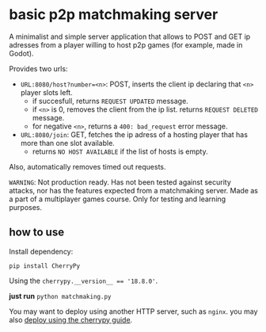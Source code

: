 # basic p2p matchmaking server

A minimalist and simple server application that allows to POST and GET ip adresses from a player willing to host p2p games (for example, made in Godot).

Provides two urls:

* `URL:8080/host?number=<n>`: POST, inserts the client ip declaring that `<n>` player slots left.
    * if succesfull, returns `REQUEST UPDATED` message.
    * if `<n>` is 0, removes the client from the ip list. returns `REQUEST DELETED` message.
    * for negative `<n>`, returns a `400: bad_request` error message.
* `URL:8080/join`: GET, fetches the ip adress of a hosting player that has more than one slot available.
    * returns `NO HOST AVAILABLE` if the list of hosts is empty.

Also, automatically removes timed out requests.

`WARNING`: Not production ready. Has not been tested against security attacks, nor has the features expected from a matchmaking server.
Made as a part of a multiplayer games course. Only for testing and learning purposes.
 

## how to use
Install dependency:
```
pip install CherryPy
```

Using the `cherrypy.__version__ == '18.8.0'`.

**just run**
```python matchmaking.py```

You may want to deploy using another HTTP server, such as `nginx`. you may also [deploy using the cherrypy guide](https://docs.cherrypy.dev/en/latest/deploy.html#id6).

